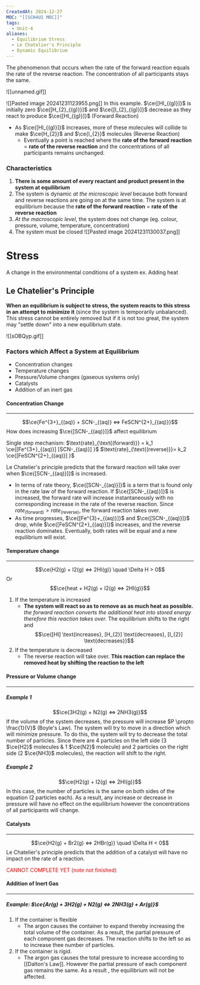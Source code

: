 ```yaml
---
CreatedAt: 2024-12-27
MOC: "[[SCH4U1 MOC]]"
tags:
  - Unit-4
aliases:
  - Equilibrium Stress
  - Le Chatelier's Principle
  - Dynamic Equilibrium
---
```

The phenomenon that occurs when the rate of the forward reaction equals the rate of the reverse reaction. The concentration of all participants stays the same.

![[unnamed.gif]]

![[Pasted image 20241231123955.png]]
In this example. $\ce{[HI_{(g)}]}$ is initially zero
$\ce{[H_{2}_{(g)}}]$ and $\ce{[I_{2}_{(g)}]}$ decrease as they react to produce $\ce{[HI_{(g)}]}$ (Forward Reaction)
- As $\ce{[HI_{(g)}]}$ increases, more of these molecules will collide to make $\ce{H_{2}}$ and $\ce{I_{2}}$ molecules (Reverse Reaction)
	- Eventually a point is reached where the **rate of the forward reaction** = **rate of the reverse reaction** and the concentrations of all participants remains unchanged.

### Characteristics 
1. **There is some amount of every reactant and product present in the system at equilibrium**
2. The system is dynamic *at the microscopic level* because both forward and reverse reactions are going on at the same time. The system is at equilibrium because the 
   **rate of the forward reaction** = **rate of the reverse reaction**
3. *At the macroscopic level*, the system does not change (eg. colour, pressure, volume, temperature, concentration)
4. The system must be closed
![[Pasted image 20241231130037.png]]


# Stress
A change in the environmental conditions of a system ex. Adding heat
## Le Chatelier's Principle
**When an equilibrium is subject to stress, the system reacts to this stress in an attempt to minimize it** (since the system is temporarily unbalanced). This stress cannot be entirely removed but if it is not too great, the system may "settle down" into a new equilibrium state.

![[sOBQyp.gif]]

### Factors which Affect a System at Equilibrium
- Concentration changes
- Temperature changes
- Pressure/Volume changes (gaseous systems only)
- Catalysts
- Addition of an inert gas

#### Concentration Change
___
$$\ce{Fe^{3+}_{(aq)} + SCN-_{(aq)} <=> FeSCN^{2+}_{(aq)}}$$
How does increasing $\ce{[SCN-_{(aq)}]}$ affect equilibrium

Single step mechanism:
$\text{rate}_{\text{(forward)}} = k_1 \ce{[Fe^{3+}_{(aq)}] [SCN-_{(aq)}] }$
$\text{rate}_{\text{(reverse)}}= k_2 \ce{[FeSCN^{2+}_{(aq)}] }$

Le Chatelier's principle predicts that the forward reaction will take over when $\ce{[SCN-_{(aq)}]}$ is increased. 
- In terms of rate theory, $\ce{[SCN-_{(aq)}]}$ is a term that is found only in the rate law of the forward reaction. If $\ce{[SCN-_{(aq)}]}$ is increased, the forward rate will increase instantaneously with no corresponding increase in the rate of the reverse reaction. Since $rate_{\text{(forward)}} > rate_{\text{(reverse)}}$, the forward reaction takes over.
- As time progresses, $\ce{[Fe^{3}+_{(aq)}]}$ and $\ce{[SCN-_{(aq)}]}$ drop, while $\ce{[FeSCN^{2+}_{(aq)}]}$  increases, and the reverse reaction dominates. Eventually, both rates will be equal and a new equilibrium will exist.
#### Temperature change
___
$$\ce{H2(g) + I2(g) <=> 2HI(g)} \quad \Delta H > 0$$
Or
$$\ce{heat + H2(g) + I2(g) <=> 2HI(g)}$$
1. If the temperature is increased
	- **The system will react so as to remove as as much heat as possible.** *the forward reaction converts the additional heat into stored energy therefore this reaction takes over.* The equilibrium shifts to the right and $$\ce{[HI] \text{increases}, [H_{2}] \text{decreases}, [I_{2}] \text{decreases}}$$
2. If the temperature is decreased
	- The reverse reaction will take over. **This reaction can replace the removed heat by shifting the reaction to the left**

#### Pressure or Volume change
___
##### Example 1
$$\ce{3H2(g) + N2(g) <=> 2NH3(g)}$$
If the volume of the system decreases, the pressure will increase $P \propto  \frac{1}{V}$ (Boyle's Law). The system will try to move in a direction which will minimize pressure. To do this, the system will try to decrease the total number of particles. Since there are 4 particles on the left side (3 $\ce{H2}$ molecules & 1 $\ce{N2}$ molecule) and 2 particles on the right side (2 $\ce{NH3}$ molecules), the reaction will shift to the right.
##### Example 2
$$\ce{H2(g) + I2(g) <=> 2HI(g)}$$
In this case, the number of particles is the same on both sides of the equation (2 particles each). As a result, any increase or decrease in pressure will have no effect on the equilibrium however the concentrations of all participants will change.
#### Catalysts
___
$$\ce{H2(g) + Br2(g) <=> 2HBr(g)} \quad \Delta H < 0$$
Le Chatelier's principle predicts that the addition of a catalyst will have no impact on the rate of a reaction.

<p style="color: red;">CANNOT COMPLETE YET (note not finished)</p>

#### Addition of Inert Gas
___

##### Example: $\ce{Ar(g) + 3H2(g) + N2(g) <=> 2NH3(g) + Ar(g)}$

1. If the container is flexible
	- The argon causes the container to expand thereby increasing the total volume of the container. As a result, the partial pressure of each component gas decreases. The reaction shifts to the left  so as to increase thee number of particles.
3. If the container is rigid.
	- The argon gas causes the total pressure to increase according to [[Dalton's Law]]. However the partial pressure of each component gas remains the same. As a result , the equilibrium will not be affected.